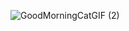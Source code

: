 ![GoodMorningCatGIF (2)](https://github.com/user-attachments/assets/76cbbf3b-03ae-47fa-8fa8-765d0010aa7b)
